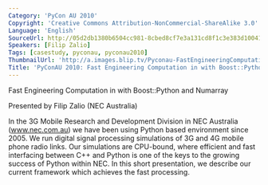 ```yaml
---
Category: 'PyCon AU 2010'
Copyright: 'Creative Commons Attribution-NonCommercial-ShareAlike 3.0'
Language: 'English'
SourceUrl: http://05d2db1380b6504cc981-8cbed8cf7e3a131cd8f1c3e383d10041.r93.cf2.rackcdn.com/pycon-au-2010/479_pyconau-2010-fast-engineering-computation-in-with-boost-python-and-numarray.flv
Speakers: [Filip Zalio]
Tags: [casestudy, pyconau, pyconau2010]
ThumbnailUrl: 'http://a.images.blip.tv/Pyconau-FastEngineeringComputationInWithBoostPythonAndNumarray677.png'
Title: 'PyConAU 2010: Fast Engineering Computation in with Boost::Python and Numarray'
---
```

Fast Engineering Computation in with Boost::Python and Numarray

Presented by Filip Zalio (NEC Australia)

In the 3G Mobile Research and Development Division in NEC Australia
(www.nec.com.au) we have been using Python based environment since 2005. We
run digital signal processing simulations of 3G and 4G mobile phone radio
links. Our simulations are CPU-bound, where efficient and fast interfacing
between C++ and Python is one of the keys to the growing success of Python
within NEC. In this short presentation, we describe our current framework
which achieves the fast processing.
